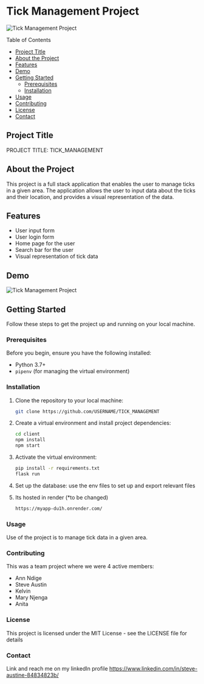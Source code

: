 # Tick Management Project

![Tick Management Project](https://i.ibb.co/Yt9spGc/image.png)

Table of Contents
- [Project Title](#project-title)
- [About the Project](#about-the-project)
- [Features](#features)
- [Demo](#demo)
- [Getting Started](#getting-started)
  - [Prerequisites](#prerequisites)
  - [Installation](#installation)
- [Usage](#usage)
- [Contributing](#contributing)
- [License](#license)
- [Contact](#contact)

## Project Title

PROJECT TITLE: TICK_MANAGEMENT

## About the Project

This project is a full stack application that enables the user to manage ticks in a given area. The application allows the user to input data about the ticks and their location, and provides a visual representation of the data.

## Features

- User input form
- User login form
- Home page for the user
- Search bar for the user
- Visual representation of tick data

## Demo
![Tick Management Project](https://i.ibb.co/Yt9spGc/image.png)

## Getting Started

Follow these steps to get the project up and running on your local machine.

### Prerequisites

Before you begin, ensure you have the following installed:

- Python 3.7+
- `pipenv` (for managing the virtual environment)

### Installation

1. Clone the repository to your local machine:

   ```bash
   git clone https://github.com/USERNAME/TICK_MANAGEMENT


2. Create a virtual environment and install project dependencies:
    ```bash
    cd client
    npm install
    npm start

3. Activate the virtual environment:
    ```bash
    pip install -r requirements.txt
    flask run

4. Set up the database:
use the env files to set up and export relevant files

5. Its hosted in render (*to be changed)
    ```bash
    https://myapp-du1h.onrender.com/


### Usage
Use of the project is to manage tick data in a given area.

### Contributing
This was a team project where we were 4 active members:
- Ann Ndige
- Steve Austin 
- Kelvin
- Mary Njenga
- Anita

### License
This project is licensed under the MIT License - see the LICENSE file for details

### Contact 
Link and reach me on my linkedIn profile https://www.linkedin.com/in/steve-austine-84834823b/
